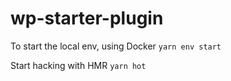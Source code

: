 # wp-starter-plugin

To start the local env, using Docker 
`yarn env start`


Start hacking with HMR
`yarn hot`
